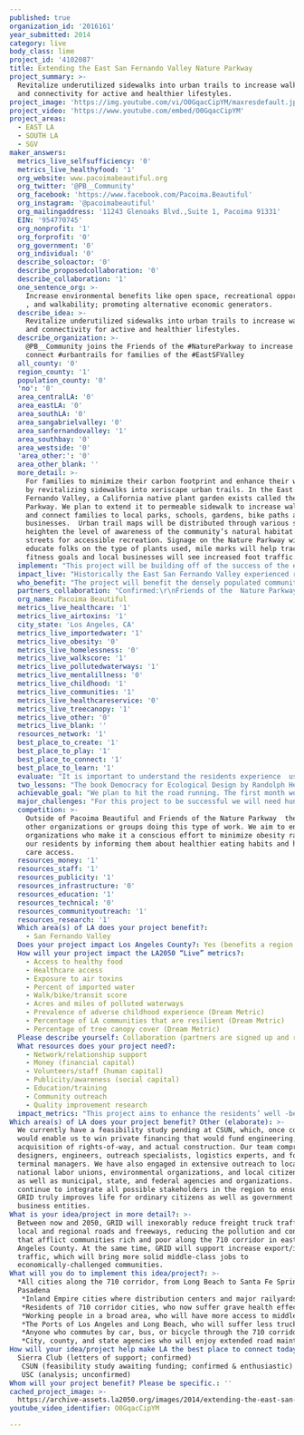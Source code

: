 ```yaml
---
published: true
organization_id: '2016161'
year_submitted: 2014
category: live
body_class: lime
project_id: '4102087'
title: Extending the East San Fernando Valley Nature Parkway
project_summary: >-
  Revitalize underutilized sidewalks into urban trails to increase walkability
  and connectivity for active and healthier lifestyles. 
project_image: 'https://img.youtube.com/vi/O0GqacCipYM/maxresdefault.jpg'
project_video: 'https://www.youtube.com/embed/O0GqacCipYM'
project_areas:
  - EAST LA
  - SOUTH LA
  - SGV
maker_answers:
  metrics_live_selfsufficiency: '0'
  metrics_live_healthyfood: '1'
  org_website: www.pacoimabeautiful.org
  org_twitter: '@PB__Community'
  org_facebook: 'https://www.facebook.com/Pacoima.Beautiful'
  org_instagram: '@pacoimabeautiful'
  org_mailingaddress: '11243 Glenoaks Blvd.,Suite 1, Pacoima 91331'
  EIN: '954770745'
  org_nonprofit: '1'
  org_forprofit: '0'
  org_government: '0'
  org_individual: '0'
  describe_soloactor: '0'
  describe_proposedcollaboration: '0'
  describe_collaboration: '1'
  one_sentence_org: >-
    Increase environmental benefits like open space, recreational opportunities
    , and walkability; promoting alternative economic generators.
  describe_idea: >-
    Revitalize underutilized sidewalks into urban trails to increase walkability
    and connectivity for active and healthier lifestyles. 
  describe_organization: >-
    @PB__Community joins the Friends of the #NatureParkway to increase and
    connect #urbantrails for families of the #EastSFValley 
  all_county: '0'
  region_county: '1'
  population_county: '0'
  'no': '0'
  area_centralLA: '0'
  area_eastLA: '0'
  area_southLA: '0'
  area_sangabrielvalley: '0'
  area_sanfernandovalley: '1'
  area_southbay: '0'
  area_westside: '0'
  'area_other:': '0'
  area_other_blank: ''
  more_detail: >-
    For families to minimize their carbon footprint and enhance their well-being
    by revitalizing sidewalks into xeriscape urban trails. In the East San
    Fernando Valley, a California native plant garden exists called the Nature
    Parkway. We plan to extend it to permeable sidewalk to increase walkability
    and connect families to local parks, schools, gardens, bike paths and
    businesses.  Urban trail maps will be distributed through various sources to
    heighten the level of awareness of the community’s natural habitat and safe
    streets for accessible recreation. Signage on the Nature Parkway will
    educate folks on the type of plants used, mile marks will help track users'
    fitness goals and local businesses will see increased foot traffic. 
  implement: "This project will be building off of the success of the existing Nature Parkway. First we will re-engage the Friends of the Nature Parkway made up of community groups, organizations, businesses, students and residents who were instrumental in establishing the Nature Parkway and still are involved in maintaining the urban trail.  The first phase of community dialogue events will inform the local community about how to get involved with revitalizing their sidewalk spaces into safe urban trails. Surveys will be collected to inform us the extent of current sidewalk space utilization. \r\nThrough a community involved assessment, the pre-selected sidewalks connecting to the existing Nature Parkway, will identify the type of beautification resources needed for each block. Whether it is planning more native plants, covering areas with decomposed granite or cleaning the current landscape, a log of needs will inform the beautification plan. The main project leaders will be responsible for acquiring all necessary permits. A partial allocation of awarded funds will be used to offer light food and refreshments to community members who are involved the process. Informational signage for the type of plants used will be designed and installed. The signs will look similar to what is seen in local city and state parks. The result will be a detailed list of the number of tools and other resources to revitalize sidewalks into complete urban trails. \r\nOur ongoing contributors and LA 2050 funding will make gathering all of the resources required possible to complete the beautification phases. We will outreach to local surrounding businesses to attain the right tools to complete the Nature Parkway project. Community events that provide connections to community resources, free delicious healthy food, hydration stations and fun will create a public space for community members to unite for a common cause. These events will be open to all community residents and businesses that have a stake in this community investment. We will outreach to nearby schools, community organizations and other members using social media outlets. Groups will be made up of folks who either want to plant, remove debris, or install signage along the Nature Parkway. These volunteers will be made up of original and new Friends of the Nature Parkway. Our relationship and increased engagement will be made possible by facilitating continuous communication in a public sphere.\r\n"
  impact_live: "Historically the East San Fernando Valley experienced racial segregation and continuous resource disparities which negatively affected the built environment and health of its residents. In one of the target neighborhoods, Pacoima, residents experience some of the highest rates of obesity (17%) and asthma (20%.) Our neighborhoods are park poor (54 acres) and decades of unregulated business activity attributed to increased levels of toxicity. Specifically, this project’s safe urban trails will bring together Pacoima, Arleta and Mission Hills through safe walkable sidewalks. Stakeholders will have an aesthetic drought resistant landscaped path that is long term self-sustaining, uses minimal water, while restoring the user’s health and balancing the eco-system. Urban trail maps will help all visitors and locals to recognize and use the revitalized environment which helps to make them feel safer, healthier and better connected to the services and goods they require. Together we will put more eyes on the street and leave the car in the garage. \r\nCommunity stewardship will form a sense of ownership for the project because the sidewalk will be restored by every one of us. Those who partake in the planting will be able to adopt the plant and secure its longevity. Children and adults alike will be establishing roots in our community. A powerful method to bring along change in our community is to offer opportunities for education and hands on experience. The main group of organizers will produce a revitalization plan that has minimal maintenance while mimicking natural systems to create beautiful living spaces that nourish people and celebrate nature. \r\nThe project will also be a place to learn how to maintain a clean and healthy environment as well as establishing a more active lifestyle. Informational signage will be installed, similar to what is seen in local city and state parks.  Mile markers along the path will help the user track their distance in the hopes that they reach their fitness goals. The user will be informed on how the habitat enhances not only their well-being but also that of the native animals. Local schools will now have an accessible native plant path enabling hands on learning. Children will become health champions. Minimizing our carbon footprint by being on foot or bicycle can increase mobility, put more eyes on the street, increase community stewardship and stimulate local business activity.\r\n"
  who_benefit: "The project will benefit the densely populated communities living in close proximity to four connected streets (Devonshire St., Canterbury Ave., Van Nuys Blvd., and San Fernando Rd.) , approximately a 7 mile distance.  All stakeholders ranging from households, to educators, to business owners will benefit. When residents feel safe to walk in their neighborhoods instead of jumping into their car, residents will re-familiarize themselves with the type of pedestrian friendly culture they or their older relatives’ experience before coming to this country. \r\nFrom an early age small children will grow up knowing walking up and down urban trails is the thing to do. This opportunity will secure them with the safety they need to grow stronger. Playing outside and discovering the animals that use the urban trail as their habitat can be a game of show and tell for parent and child. The expanded tree canopy coverage would be ideal for parents to push strollers and for seniors to increase mobility. Parents can feel secure to let their children off the stroller since the extra green foliage will act as a buffer between them and the street.\r\nFor school children to be part of a LA2050 initiative that makes their own LA neighborhood a better place to live will make them long term community stewards for a better well-being. Walking to and from school can be their new norm. Along the trail exists three schools with approximately 3300 students cumulatively and one highly used park. The urban trails will better connect them to their school and park of choice.\r\nCanterbury Avenue has a very special grove, lined with nurseries and community gardens. The urban trail will create a safe path to Arleta High School, Beachy Ave. Elementary School, Canterbury Elementary and Branford Park. An opportunity exists to bring the first farmer’s market to this area. The uptick in foot traffic and increase promotion through the urban trail map will stimulate the local economy. \r\nSan Fernando Road stretches over 1.5 miles for residents to walk, ride, or run. The busy street is well lit and plants are starting to grow and blossom bright floral colors. It is already highly utilized because of the number of commuter bus stops. On Van Nuys Blvd. a color explosion occurred when youth driven art mural projects started to replace graffiti. Along the pathway users have accessibility to city resources through the neighborhood City Hall offices, postal office, library, health services and restaurants.\r\n"
  partners_collaboration: "Confirmed:\r\nFriends of the  Nature Parkway: Offices of Congreesman Tony Cardenas, Los Angeles County Supervisor Zev Yaroslavsky, Senator Padilla, Assemblymember Bocanegra, LA City  Councilmembers Nury Martinez and Felipe Fuentes; Students from: Arleta High School Eco-Club, Valor Academy, San Fernando High School, Neighborhood Councils: Mission Hills, Arleta, Pacoima, Panorama City; Community Based Organizations: Initiating Change in Our Neighborhood, Comision Femenil SFV,  Los Angeles City Waste Management, Laborer Locals 300; Neighborhood Watch Groups: Mission Area LAPD, Mission Hills Basic Car, Arleta Community Watch Dogs; Tajo Landscape\r\nPending:\r\nCommunity bike and ride groups; community gardeners; LA Street Vendors Campaign; Northeast Valley Health Corporation, Valley Care Community Consortium,  LA Food Policy Council; Los Angeles Mayor Garcetti; LAUSD Board member , Monica Ratlliff; Sylmar High School Horticulture Department; San Fernando Community Health Center, Proyecto del Barrio, M.E.N.D; Tia Chucha’s;Tree People, LA Open Acres\r\nEach of these partners share the value of revitalizing our sidewalks to increase the number of safe streets, enhance our resident’s health and improve the environment. In some form or another they all contributed resources whether they be tools, labor, expertise, promotion, labor, monetary contribution or volunteer hours to turn a blighted sidewalk into a nature parkway. Five years later they are still waiting for us to stretch the parkway into more urban trails. For this project we will have to re-ignite the conversation with all of our past partners and form new partnerships.\r\nThe three main factors which are critical to our success are leadership, communication and teamwork. The Nature Parkway’s project manager will help make it possible to extend urban trails because of her  leadership ability to pay attention to detail without undermining the biggest asset which are the partners and residents. She will help us get the right team members to the decision making table. Communication will be key, since no formal group already exists to carry on the work. Continuous communication will help keep all informed in the project’s process. Lastly teamwork is necessary to understand what is going well and what needs to be ameliorated. Volunteers including experts who donate services will be engaged by the opportunity to self-identify their role and execute the right action leading towards the main goal.\r\n"
  org_name: Pacoima Beautiful
  metrics_live_healthcare: '1'
  metrics_live_airtoxins: '1'
  city_state: 'Los Angeles, CA'
  metrics_live_importedwater: '1'
  metrics_live_obesity: '0'
  metrics_live_homelessness: '0'
  metrics_live_walkscore: '1'
  metrics_live_pollutedwaterways: '1'
  metrics_live_mentalillness: '0'
  metrics_live_childhood: '1'
  metrics_live_communities: '1'
  metrics_live_healthcareservice: '0'
  metrics_live_treecanopy: '1'
  metrics_live_other: '0'
  metrics_live_blank: ''
  resources_network: '1'
  best_place_to_create: '1'
  best_place_to_play: '1'
  best_place_to_connect: '1'
  best_place_to_learn: '1'
  evaluate: "It is important to understand the residents experience  using the local environment as their choice for exercise, mobility and their connection to the community and nature. Quantitative and qualitative measurements will be gathered by developing pre and post-tests. We will also gather feedback on the urban trail map’s purpose and verify if it is user friendly. \r\nA pre-test survey will ask residents, living in close proximity to the urban trail target area to  inform us of the extent of current sidewalk space utilization for exercise, mobility and connection to the community and nature. After the beautification phases are completed we will survey the local community through questionnaires and observational studies to rate the utilization of the urban trails in the same four areas. By measuring the utilization of the urban trail map we  plan to set up a forum to gather comments and take inventory of the number of maps taken from distribution sites. There will be an intensive marketing campaign for the urban trail map where we ask the community to help us publicize, as well as for community organizations and businesses to add a link to their websites. In addition to having the map online, we will be able to measure via Google analytics  the number of times the pdf link is opened, “followed”, “re-tweeted,” or “liked” relative to the social media outlets used.   \r\n"
  two_lessons: "The book Democracy for Ecological Design by Randolph Hester  proposes remedies such as this project. The book is intended for any community advocate who wants to change their community’s environment. \r\nThe MIT Press offers this explanation: \r\nHester argues that it is only by combining the powerful forces of ecology and democracy that the needed revolution in design will take place. Democracy bestows freedom; ecology creates responsible freedom by explaining our interconnectedness with all creatures. Hester's new design principles are founded on three fundamental issues that integrate democracy and ecology: enabling form, resilient form, and impelling form. Urban design must enable us to be communities rather than zoning-segregated enclaves and to function as informed democracies. A simple bench at a centrally located post office, for example, provides an opportunity for connection and shared experience. Cities must be ecologically resilient rather than ecologically imperiled, adaptable to the surrounding ecology rather than dependent on technological fixes. Resilient form turns increased urban density, for example, into an advantage. And cities should impel us by joy rather than compel us by fear; good cities enrich us rather than limit us. http://mitpress.mit.edu/books/design-ecological-democracy\r\n\r\nThe 2014 study Economic Value of Walkability by Todd Alexander Litman from  Victoria Transport Policy Institute describes the importance of having non-motorized transport. \r\nAbstract insert:\r\nWalking and walkability provide a variety of benefits, including basic mobility, consumer cost savings, cost savings (reduced external costs), efficient land use, community livability, improved fitness and public health, economic development, and support for equity objectives. http://www.vtpi.org/walkability.pdf\r\n"
  achievable_goal: "We plan to hit the road running. The first month would be to regroup the Friends of the Nature Parkway, which includes all the representatives from the confirmed organizations who have a vested interest in there being more urban trails in  the East San Fernando Valley. Together we were able to complete the first trail of the Nature Parkway in less than 6 months. Important discussions and decisions will be formed around the budget, implementation of a timeline and securing resources including volunteers. Once the strategy is developed we will be able to carry through a detailed marketing campaign that increases the community’s awareness and engages them to participate. By starting with a strategy meeting we will be able to identify and bring the right team to the table so that we each understand our role to reach our goal of increased safe urban trails to increase walkability , enhance the community’s wellness and revitalize their public spaces. \r\n\r\nIn 2010 with the initial Nature Parkway the community came together to revitalize a sidewalk, within 4 months we were able to seek sponsorships to supplement the community beautification grant we received and allocate funding towards: debris removal, signage design and manufacturing, irrigation installation, planting over 500 native plants, community informative events and one community day of planting. It was remarkable how a little over two hundreds residents turned out to the community day of planting. What we thought would take about 4 hours of sidewalk revitalization including cleanup and planting, lasted only 2 hours. It is remarkable what can happen when the community is called to action and they show up. \r\n\r\nWe hope to hit the following milestones before next fall. By the first quarter we will be able to engage the community before students break for the holidays and while residents are spending more time at home before, during, and after the holidays. While our outreach team increases awareness about the project to the community, the project lead will secure all resources for the Beautification Day. We hope to have the planting and signage installation to be complete by mid spring. Before school breaks for summer the urban map trial maps will be printed and available online. During the summer we will bring all of our volunteers and residents together to have trail map release informative events and celebrations to extend the Nature Parkway to more urban trials which can strengthen our well-being"
  major_challenges: "For this project to be successful we will need hundreds of urban trail ambassadors. Once we have identified individuals who share our vision and can speak about the project’s goals we will be able to change  any antagonistic  views which NIMBYs at times cultivate. NIMBYS (not in my back yard) who often have a negative perspective on community change and revitalization efforts scheduled to occur in close proximity to their home can sometimes constrain progress. All of our community meetings will be open to the public therefore if NIMBYs aggressively stand against progress or if a collective forms to counter our goals we will have to negotiate to our best ability and bring them to our side. Often times we have learned by listening to their concerns and informing them how we can come to a solution that suffices both of our groups we can proceed as scheduled. \r\n\r\nAnother barrier which can inhibit our progress is securing permits which allow us to plant on city owned sidewalk space and schedule street closures with the support of public safety. Our proactive approach to this bureaucratic dilemma will be minimized by our strategic approach of strengthening our relationships with elected officials who oversee departments such as public safety, fire, transportation and public works. It is also advantageous that Pacoima Beautiful’ s past executive director is now our target area’s Los Angeles City Council representative. Both City Councilmember Fuentes and Martinez supported the Nature Parkway in the past and we look forward to working with them in the future.  \r\n"
  competition: >-
    Outside of Pacoima Beautiful and Friends of the Nature Parkway  there are no
    other organizations or groups doing this type of work. We aim to engage
    organizations who make it a conscious effort to minimize obesity rates in
    our residents by informing them about healthier eating habits and health
    care access.  
  resources_money: '1'
  resources_staff: '1'
  resources_publicity: '1'
  resources_infrastructure: '0'
  resources_education: '1'
  resources_technical: '0'
  resources_communityoutreach: '1'
  resources_research: '1'
  Which area(s) of LA does your project benefit?:
    - San Fernando Valley
  Does your project impact Los Angeles County?: Yes (benefits a region of LA County)
  How will your project impact the LA2050 “Live” metrics?:
    - Access to healthy food
    - Healthcare access
    - Exposure to air toxins
    - Percent of imported water
    - Walk/bike/transit score
    - Acres and miles of polluted waterways
    - Prevalence of adverse childhood experience (Dream Metric)
    - Percentage of LA communities that are resilient (Dream Metric)
    - Percentage of tree canopy cover (Dream Metric)
  Please describe yourself: Collaboration (partners are signed up and ready to hit the ground running!)
  What resources does your project need?:
    - Network/relationship support
    - Money (financial capital)
    - Volunteers/staff (human capital)
    - Publicity/awareness (social capital)
    - Education/training
    - Community outreach
    - Quality improvement research
  impact_metrics: "This project aims to enhance the residents’ well -being and revitalize the environment. By doing so there will be more active residents exercising or simply increase the amount of time they spent outside of their homes to enjoy their community. By referring to the urban trail map residents from all ages will get to know where to access healthy food options, where to begin their routine walk, run, skate or bike ride all while enjoying the shade and light breeze currently provided by the existing environment.  \r\n-\tTrail will better connect people to health care providers and also aid in preventative care by allowing people better access to physical activity. \r\n-\tAdding green space and a alternative mobility route will cut down on driving and lower pollution levels.\r\n-\tAdding permeable surfaces will replenish groundwater and lessen the need for imported water.\r\n-\tAdding swales and permeable surfaces will capture and treat stormwater runoff before it pollutes local waterways\r\n-\tProvide children with opportunities for physical activity and create a safe new space for them to play and access neighborhood amenities.\r\n-\tThis will help Pacoima, Arleta and Mission Hills address climate change by conserving water, lowering the urban heat island affect, and addressing air pollution. It will create a more sustainable and resilient community.\r\n"
Which area(s) of LA does your project benefit? Other (elaborate): >-
  We currently have a feasibility study pending at CSUN, which, once completed,
  would enable us to win private financing that would fund engineering,
  acquisition of rights-of-way, and actual construction. Our team comprises
  designers, engineers, outreach specialists, logistics experts, and former
  terminal managers. We have also engaged in extensive outreach to local and
  national labor unions, environmental organizations, and local citizens groups,
  as well as municipal, state, and federal agencies and organizations. We will
  continue to integrate all possible stakeholders in the region to ensure that
  GRID truly improves life for ordinary citizens as well as government and
  business entities.
What is your idea/project in more detail?: >-
  Between now and 2050, GRID will inexorably reduce freight truck traffic on
  local and regional roads and freeways, reducing the pollution and congestion
  that afflict communities rich and poor along the 710 corridor in eastern Los
  Angeles County. At the same time, GRID will support increase export/import
  traffic, which will bring more solid middle-class jobs to
  economically-challenged communities.
What will you do to implement this idea/project?: >-
  *All cities along the 710 corridor, from Long Beach to Santa Fe Springs to
  Pasadena
   *Inland Empire cities where distribution centers and major railyards are sited (eg, Colton, San Bernardino)
   *Residents of 710 corridor cities, who now suffer grave health effects from diesel pollution and intense traffic congestion
   *Working people in a broad area, who will have more access to middle-skill jobs that pay well in warehousing and distribution, as well as the docks and railyards.
   *The Ports of Los Angeles and Long Beach, who will suffer less truck traffic and will find new developable land in areas no longer needed for container storage
   *Anyone who commutes by car, bus, or bicycle through the 710 corridor, since GRID will take large numbers of heavy trucks off the roads and freeways
   *City, county, and state agencies who will enjoy extended road maintenance intervals as truck traffic is thinned out
How will your idea/project help make LA the best place to connect today? In LA2050?: |-
  Sierra Club (letters of support; confirmed)
   CSUN (feasibility study awaiting funding; confirmed & enthusiastic)
   USC (analysis; unconfirmed)
Whom will your project benefit? Please be specific.: ''
cached_project_image: >-
  https://archive-assets.la2050.org/images/2014/extending-the-east-san-fernando-valley-nature-parkway/img.youtube.com/vi/O0GqacCipYM/maxresdefault.jpg
youtube_video_identifier: O0GqacCipYM

---
```

